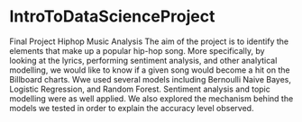 # IntroToDataScienceProject
Final Project Hiphop Music Analysis 
The aim of the project is to identify the elements that make up a popular hip-hop song. More specifically, by looking at the lyrics, performing sentiment analysis, and other analytical modelling, we would like to know if a given song would become a hit on the Billboard charts. 
Wwe used several models including Bernoulli Naive Bayes, Logistic Regression, and Random Forest. Sentiment analysis and topic modelling were as well applied. We also explored the mechanism behind the models we tested in order to explain the accuracy level observed.
